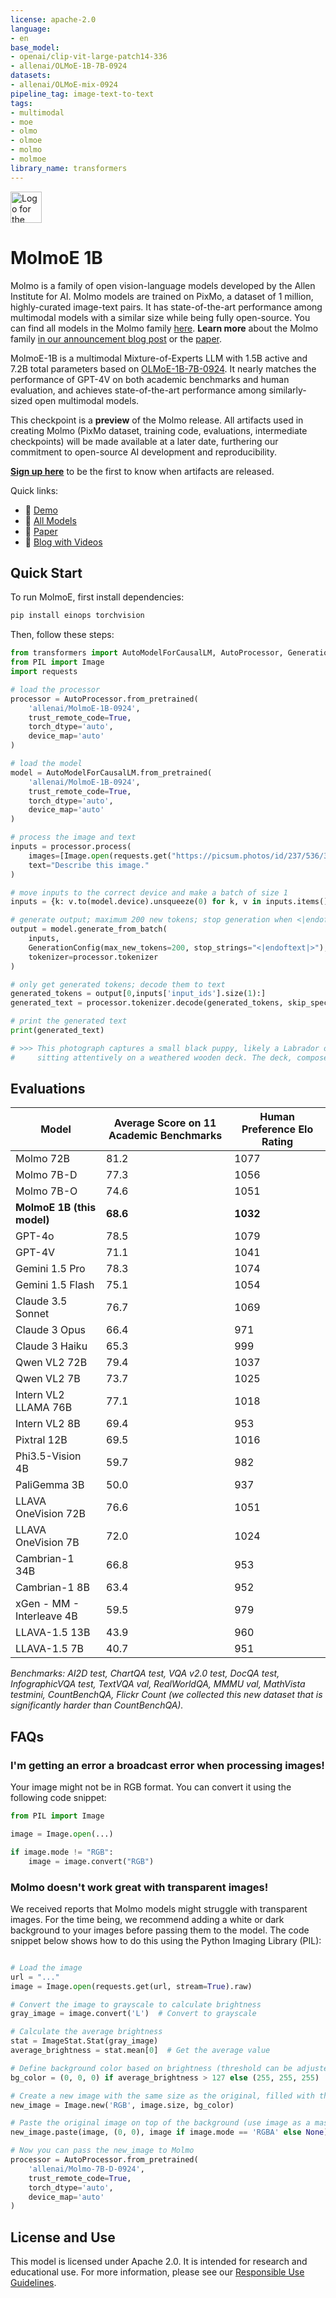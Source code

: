 ```yaml
---
license: apache-2.0
language:
- en
base_model:
- openai/clip-vit-large-patch14-336
- allenai/OLMoE-1B-7B-0924
datasets:
- allenai/OLMoE-mix-0924
pipeline_tag: image-text-to-text
tags:
- multimodal
- moe
- olmo
- olmoe
- molmo
- molmoe
library_name: transformers
---
```


<img src="molmo_logo.png" alt="Logo for the Molmo Project" style="width: auto; height: 50px;">

# MolmoE 1B


Molmo is a family of open vision-language models developed by the Allen Institute for AI. 
Molmo models are trained on PixMo, a dataset of 1 million, highly-curated image-text pairs. 
It has state-of-the-art performance among multimodal models with a similar size while being fully open-source. 
You can find all models in the Molmo family [here](https://huggingface.co/collections/allenai/molmo-66f379e6fe3b8ef090a8ca19).
**Learn more** about the Molmo family [in our announcement blog post](https://molmo.allenai.org/blog) or the [paper](https://huggingface.co/papers/2409.17146).

MolmoE-1B is a multimodal Mixture-of-Experts LLM with 1.5B active and 7.2B total parameters based on [OLMoE-1B-7B-0924](https://huggingface.co/allenai/OLMoE-1B-7B-0924). 
It nearly matches the performance of GPT-4V on both academic benchmarks and human evaluation, and achieves state-of-the-art performance among similarly-sized open multimodal models.

This checkpoint is a **preview** of the Molmo release. All artifacts used in creating Molmo (PixMo dataset, training code, evaluations, intermediate checkpoints) will be made available at a later date, furthering our commitment to open-source AI development and reproducibility.

**[Sign up here](https://docs.google.com/forms/d/e/1FAIpQLSdML1MhNNBDsCHpgWG65Oydg2SjZzVasyqlP08nBrWjZp_c7A/viewform)** to be the first to know when artifacts are released.

Quick links:
- 💬 [Demo](https://molmo.allenai.org/)
- 📂 [All Models](https://huggingface.co/collections/allenai/molmo-66f379e6fe3b8ef090a8ca19)
- 📃 [Paper](https://molmo.allenai.org/paper.pdf)
- 🎥 [Blog with Videos](https://molmo.allenai.org/blog)

## Quick Start

To run MolmoE, first install dependencies:

```bash
pip install einops torchvision
```

Then, follow these steps:

```python
from transformers import AutoModelForCausalLM, AutoProcessor, GenerationConfig
from PIL import Image
import requests

# load the processor
processor = AutoProcessor.from_pretrained(
    'allenai/MolmoE-1B-0924',
    trust_remote_code=True,
    torch_dtype='auto',
    device_map='auto'
)

# load the model
model = AutoModelForCausalLM.from_pretrained(
    'allenai/MolmoE-1B-0924',
    trust_remote_code=True,
    torch_dtype='auto',
    device_map='auto'
)

# process the image and text
inputs = processor.process(
    images=[Image.open(requests.get("https://picsum.photos/id/237/536/354", stream=True).raw)],
    text="Describe this image."
)

# move inputs to the correct device and make a batch of size 1
inputs = {k: v.to(model.device).unsqueeze(0) for k, v in inputs.items()}

# generate output; maximum 200 new tokens; stop generation when <|endoftext|> is generated
output = model.generate_from_batch(
    inputs,
    GenerationConfig(max_new_tokens=200, stop_strings="<|endoftext|>"),
    tokenizer=processor.tokenizer
)

# only get generated tokens; decode them to text
generated_tokens = output[0,inputs['input_ids'].size(1):]
generated_text = processor.tokenizer.decode(generated_tokens, skip_special_tokens=True)

# print the generated text
print(generated_text)

# >>> This photograph captures a small black puppy, likely a Labrador or a similar breed,
#     sitting attentively on a weathered wooden deck. The deck, composed of three...
```

## Evaluations

| Model                       | Average Score on 11 Academic Benchmarks | Human Preference Elo Rating |
|-----------------------------|-----------------------------------------|-----------------------------|
| Molmo 72B                   | 81.2                                    | 1077                        |
| Molmo 7B-D                  | 77.3                                    | 1056                        |
| Molmo 7B-O                  | 74.6                                    | 1051                        |
| **MolmoE 1B (this model)**  | **68.6**                                | **1032**                    |
| GPT-4o                      | 78.5                                    | 1079                        |
| GPT-4V                      | 71.1                                    | 1041                        |
| Gemini 1.5 Pro              | 78.3                                    | 1074                        |
| Gemini 1.5 Flash            | 75.1                                    | 1054                        |
| Claude 3.5 Sonnet           | 76.7                                    | 1069                        |
| Claude 3 Opus               | 66.4                                    |  971                        |
| Claude 3 Haiku              | 65.3                                    |  999                        |
| Qwen VL2 72B                | 79.4                                    | 1037                        |
| Qwen VL2 7B                 | 73.7                                    | 1025                        |
| Intern VL2 LLAMA 76B        | 77.1                                    | 1018                        |
| Intern VL2 8B               | 69.4                                    |  953                        |
| Pixtral 12B                 | 69.5                                    | 1016                        |
| Phi3.5-Vision 4B            | 59.7                                    |  982                        |
| PaliGemma 3B                | 50.0                                    |  937                        |
| LLAVA OneVision 72B         | 76.6                                    | 1051                        |
| LLAVA OneVision 7B          | 72.0                                    | 1024                        |
| Cambrian-1 34B              | 66.8                                    |  953                        |
| Cambrian-1 8B               | 63.4                                    |  952                        |
| xGen - MM - Interleave 4B   | 59.5                                    |  979                        |
| LLAVA-1.5 13B               | 43.9                                    |  960                        |
| LLAVA-1.5 7B                | 40.7                                    |  951                        |

*Benchmarks: AI2D test, ChartQA test, VQA v2.0 test, DocQA test, InfographicVQA test, TextVQA val, RealWorldQA, MMMU val, MathVista testmini, CountBenchQA, Flickr Count (we collected this new dataset that is significantly harder than CountBenchQA).*


## FAQs

### I'm getting an error a broadcast error when processing images!

Your image might not be in RGB format. You can convert it using the following code snippet:

```python
from PIL import Image

image = Image.open(...)

if image.mode != "RGB":
    image = image.convert("RGB")
```

### Molmo doesn't work great with transparent images!

We received reports that Molmo models might struggle with transparent images. 
For the time being, we recommend adding a white or dark background to your images before passing them to the model. The code snippet below shows how to do this using the Python Imaging Library (PIL):

```python

# Load the image
url = "..."
image = Image.open(requests.get(url, stream=True).raw)

# Convert the image to grayscale to calculate brightness
gray_image = image.convert('L')  # Convert to grayscale

# Calculate the average brightness
stat = ImageStat.Stat(gray_image)
average_brightness = stat.mean[0]  # Get the average value

# Define background color based on brightness (threshold can be adjusted)
bg_color = (0, 0, 0) if average_brightness > 127 else (255, 255, 255)

# Create a new image with the same size as the original, filled with the background color
new_image = Image.new('RGB', image.size, bg_color)

# Paste the original image on top of the background (use image as a mask if needed)
new_image.paste(image, (0, 0), image if image.mode == 'RGBA' else None)

# Now you can pass the new_image to Molmo
processor = AutoProcessor.from_pretrained(
    'allenai/Molmo-7B-D-0924',
    trust_remote_code=True,
    torch_dtype='auto',
    device_map='auto'
)
```

## License and Use

This model is licensed under Apache 2.0. It is intended for research and educational use.
For more information, please see our [Responsible Use Guidelines](https://allenai.org/responsible-use).